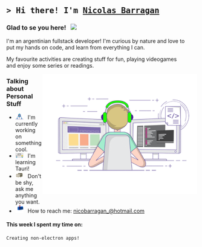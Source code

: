 [personal_site]: https://nicobgn.github.io
[linkedin]: https://www.linkedin.com/in/nicobgn/

## <samp> &gt; Hi there! I'm [Nicolas Barragan][personal_site] </samp>

### Glad to se you here! &nbsp; <img src="https://media.giphy.com/media/hvRJCLFzcasrR4ia7z/giphy.gif" width="25">

I'm an argentinian fullstack developer! I'm curious by nature and love to \
put my hands on code, and learn from everything I can.

My favourite activities are creating stuff for fun, playing videogames \
and enjoy some series or readings.


<img align="right" alt="GIF" src="https://github.com/Nicobgn/Nicobgn/blob/main/assets/coding.gif?raw=true" width="408" height="318" />

### **Talking about Personal Stuff**

- <img src="https://github.com/Nicobgn/Nicobgn/blob/main/assets/developer.gif?raw=true" width="21" />&nbsp;&nbsp; I'm currently working on something cool.
- <img src="https://github.com/Nicobgn/Nicobgn/blob/main/assets/lightning.gif?raw=true" width="21" />&nbsp;&nbsp; I'm learning Tauri!
- <img src="https://github.com/Nicobgn/Nicobgn/blob/main/assets/message.gif?raw=true" width="21" />&nbsp;&nbsp; Don't be shy, ask me anything you want.
- <img src="https://github.com/Nicobgn/Nicobgn/blob/main/assets/letterbox.gif?raw=true" width="21" />&nbsp;&nbsp; How to reach me: nicobarragan_@hotmail.com

#### **This week I spent my time on:**

```txt
Creating non-electron apps!
```

